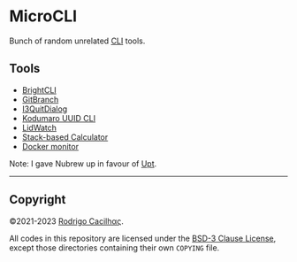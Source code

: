 [BrightCLI]: https://crates.io/crates/brightcli
[CLI]: https://en.wikipedia.org/wiki/Command-line_interface
[GitBranch]: https://crates.io/crates/gitbranch
[I3QuitDialog]: https://crates.io/crates/i3quitdialog
[Kodumaro UUID CLI]: https://crates.io/crates/kodumaro-uuid-cli
[LidWatch]: https://crates.io/crates/lidwatch
[Stack-based Calculator]: https://crates.io/crates/stcalc
[Upt]: https://crates.io/crates/upt

# MicroCLI

Bunch of random unrelated [CLI][] tools.

## Tools

- [BrightCLI][]
- [GitBranch][]
- [I3QuitDialog][]
- [Kodumaro UUID CLI][]
- [LidWatch][lidwatch]
- [Stack-based Calculator][]
- [Docker monitor](dockermon/README.md)

Note: I gave Nubrew up in favour of [Upt][].

-----

## Copyright

©2021-2023 [Rodrigo Cacilhας](mailto:montegasppa@cacilhas.info).

All codes in this repository are licensed under the
[BSD-3 Clause License](COPYING.md), except those directories containing their
own `COPYING` file.
